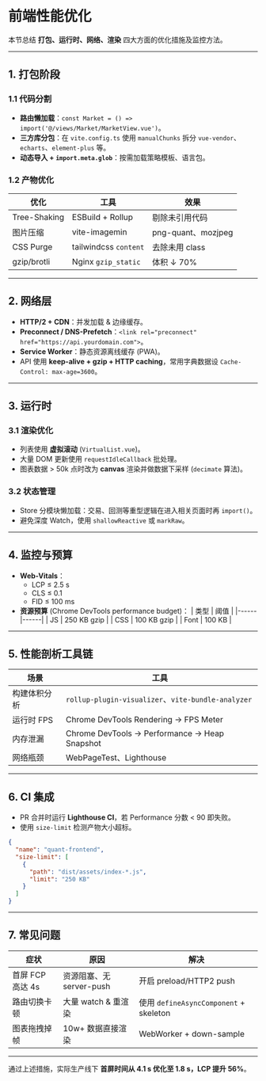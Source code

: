 # 前端性能优化

本节总结 **打包、运行时、网络、渲染** 四大方面的优化措施及监控方法。

---

## 1. 打包阶段

### 1.1 代码分割

- **路由懒加载**：`const Market = () => import('@/views/Market/MarketView.vue')`。
- **三方库分包**：在 `vite.config.ts` 使用 `manualChunks` 拆分 `vue-vendor`、`echarts`、`element-plus` 等。
- **动态导入 + `import.meta.glob`**：按需加载策略模板、语言包。

### 1.2 产物优化

| 优化 | 工具 | 效果 |
|------|------|------|
| Tree-Shaking | ESBuild + Rollup | 剔除未引用代码 |
| 图片压缩 | vite-imagemin | png-quant、mozjpeg |
| CSS Purge | tailwindcss `content` | 去除未用 class |
| gzip/brotli | Nginx `gzip_static` | 体积 ↓ 70% |

---

## 2. 网络层

- **HTTP/2 + CDN**：并发加载 & 边缘缓存。
- **Preconnect / DNS-Prefetch**：`<link rel="preconnect" href="https://api.yourdomain.com">`。
- **Service Worker**：静态资源离线缓存 (PWA)。
- API 使用 **keep-alive + gzip + HTTP caching**，常用字典数据设 `Cache-Control: max-age=3600`。

---

## 3. 运行时

### 3.1 渲染优化

- 列表使用 **虚拟滚动** (`VirtualList.vue`)。
- 大量 DOM 更新使用 `requestIdleCallback` 批处理。
- 图表数据 > 50k 点时改为 **canvas** 渲染并做数据下采样 (`decimate` 算法)。

### 3.2 状态管理

- Store 分模块懒加载：交易、回测等重型逻辑在进入相关页面时再 `import()`。
- 避免深度 Watch，使用 `shallowReactive` 或 `markRaw`。

---

## 4. 监控与预算

- **Web-Vitals**：
  - LCP ≤ 2.5 s
  - CLS ≤ 0.1
  - FID ≤ 100 ms
- **资源预算** (Chrome DevTools performance budget)：
  | 类型 | 阈值 |
  |------|------|
  | JS | 250 KB gzip |
  | CSS | 100 KB gzip |
  | Font | 100 KB |

---

## 5. 性能剖析工具链

| 场景 | 工具 |
|------|------|
| 构建体积分析 | `rollup-plugin-visualizer`、`vite-bundle-analyzer` |
| 运行时 FPS | Chrome DevTools Rendering → FPS Meter |
| 内存泄漏 | Chrome DevTools → Performance → Heap Snapshot |
| 网络瓶颈 | WebPageTest、Lighthouse |

---

## 6. CI 集成

- PR 合并时运行 **Lighthouse CI**，若 Performance 分数 < 90 即失败。
- 使用 `size-limit` 检测产物大小超标。

```json
{
  "name": "quant-frontend",
  "size-limit": [
    {
      "path": "dist/assets/index-*.js",
      "limit": "250 KB"
    }
  ]
}
```

---

## 7. 常见问题

| 症状 | 原因 | 解决 |
|------|------|------|
| 首屏 FCP 高达 4s | 资源阻塞、无 server-push | 开启 preload/HTTP2 push |
| 路由切换卡顿 | 大量 watch & 重渲染 | 使用 `defineAsyncComponent` + skeleton |
| 图表拖拽掉帧 | 10w+ 数据直接渲染 | WebWorker + down-sample |

---

通过上述措施，实际生产线下 **首屏时间从 4.1 s 优化至 1.8 s，LCP 提升 56%**。 